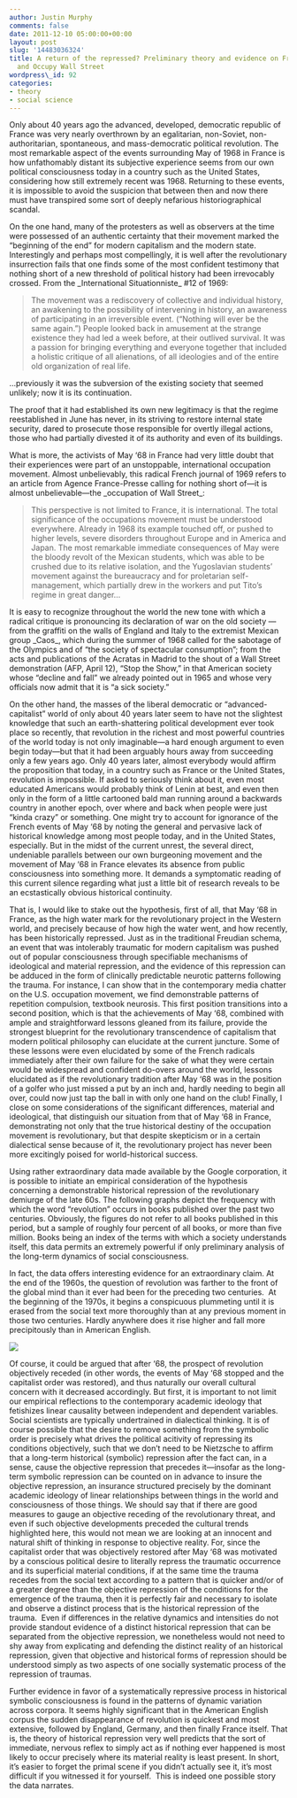 ```yaml
---
author: Justin Murphy
comments: false
date: 2011-12-10 05:00:00+00:00
layout: post
slug: '14483036324'
title: A return of the repressed? Preliminary theory and evidence on France, 1968
  and Occupy Wall Street
wordpress\_id: 92
categories:
- theory
- social science
---
```



Only about 40 years ago the advanced, developed, democratic republic of France was very nearly overthrown by an egalitarian, non-Soviet, non-authoritarian, spontaneous, and mass-democratic political revolution. The most remarkable aspect of the events surrounding May of 1968 in France is how unfathomably distant its subjective experience seems from our own political consciousness today in a country such as the United States, considering how still extremely recent was 1968. Returning to these events, it is impossible to avoid the suspicion that between then and now there must have transpired some sort of deeply nefarious historiographical scandal.

On the one hand, many of the protesters as well as observers at the time were possessed of an authentic certainty that their movement marked the “beginning of the end” for modern capitalism and the modern state. Interestingly and perhaps most compellingly, it is well after the revolutionary insurrection fails that one finds some of the most confident testimony that nothing short of a new threshold of political history had been irrevocably crossed. From the \_International Situationniste\_ #12 of 1969:


> The movement was a rediscovery of collective and individual history, an awakening to the possibility of intervening in history, an awareness of participating in an irreversible event. (“Nothing will ever be the same again.”) People looked back in amusement at the strange existence they had led a week before, at their outlived survival. It was a passion for bringing everything and everyone together that included a holistic critique of all alienations, of all ideologies and of the entire old organization of real life.

…previously it was the subversion of the existing society that seemed unlikely; now it is its continuation.

The proof that it had established its own new legitimacy is that the regime reestablished in June has never, in its striving to restore internal state security, dared to prosecute those responsible for overtly illegal actions, those who had partially divested it of its authority and even of its buildings.


What is more, the activists of May ‘68 in France had very little doubt that their experiences were part of an unstoppable, international occupation movement. Almost unbelievably, this radical French journal of 1969 refers to an article from Agence France-Presse calling for nothing short of—it is almost unbelievable—the \_occupation of Wall Street\_:


> This perspective is not limited to France, it is international. The total significance of the occupations movement must be understood everywhere. Already in 1968 its example touched off, or pushed to higher levels, severe disorders throughout Europe and in America and Japan. The most remarkable immediate consequences of May were the bloody revolt of the Mexican students, which was able to be crushed due to its relative isolation, and the Yugoslavian students’ movement against the bureaucracy and for proletarian self-management, which partially drew in the workers and put Tito’s regime in great danger…

It is easy to recognize throughout the world the new tone with which a radical critique is pronouncing its declaration of war on the old society — from the graffiti on the walls of England and Italy to the extremist Mexican group \_Caos\_, which during the summer of 1968 called for the sabotage of the Olympics and of “the society of spectacular consumption”; from the acts and publications of the Acratas in Madrid to the shout of a Wall Street demonstration (AFP, April 12), “Stop the Show,” in that American society whose “decline and fall” we already pointed out in 1965 and whose very officials now admit that it is “a sick society.”


On the other hand, the masses of the liberal democratic or “advanced-capitalist” world of only about 40 years later seem to have not the slightest knowledge that such an earth-shattering political development ever took place so recently, that revolution in the richest and most powerful countries of the world today is not only imaginable—a hard enough argument to even begin today—but that it had been arguably hours away from succeeding only a few years ago. Only 40 years later, almost everybody would affirm the proposition that today, in a country such as France or the United States, revolution is impossible. If asked to seriously think about it, even most educated Americans would probably think of Lenin at best, and even then only in the form of a little cartooned bald man running around a backwards country in another epoch, over where and back when people were just “kinda crazy” or something. One might try to account for ignorance of the French events of May ‘68 by noting the general and pervasive lack of historical knowledge among most people today, and in the United States, especially. But in the midst of the current unrest, the several direct, undeniable parallels between our own burgeoning movement and the movement of May ‘68 in France elevates its absence from public consciousness into something more. It demands a symptomatic reading of this current silence regarding what just a little bit of research reveals to be an ecstastically obvious historical continuity.

That is, I would like to stake out the hypothesis, first of all, that May ‘68 in France, as the high water mark for the revolutionary project in the Western world, and precisely because of how high the water went, and how recently, has been historically repressed. Just as in the traditional Freudian schema, an event that was intolerably traumatic for modern capitalism was pushed out of popular consciousness through specifiable mechanisms of ideological and material repression, and the evidence of this repression can be adduced in the form of clinically predictable neurotic patterns following the trauma. For instance, I can show that in the contemporary media chatter on the U.S. occupation movement, we find demonstrable patterns of repetition compulsion, textbook neurosis. This first position transitions into a second position, which is that the achievements of May ‘68, combined with ample and straightforward lessons gleaned from its failure, provide the strongest blueprint for the revolutionary transcendence of capitalism that modern political philosophy can elucidate at the current juncture. Some of these lessons were even elucidated by some of the French radicals immediately after their own failure for the sake of what they were certain would be widespread and confident do-overs around the world, lessons elucidated as if the revolutionary tradition after May ‘68 was in the position of a golfer who just missed a put by an inch and, hardly needing to begin all over, could now just tap the ball in with only one hand on the club! Finally, I close on some considerations of the significant differences, material and ideological, that distinguish our situation from that of May ‘68 in France, demonstrating not only that the true historical destiny of the occupation movement is revolutionary, but that despite skepticism or in a certain dialectical sense because of it, the revolutionary project has never been more excitingly poised for world-historical success.

Using rather extraordinary data made available by the Google corporation, it is possible to initiate an empirical consideration of the hypothesis concerning a demonstrable historical repression of the revolutionary demiurge of the late 60s. The following graphs depict the frequency with which the word “revolution” occurs in books published over the past two centuries. Obviously, the figures do not refer to all books published in this period, but a sample of roughly four percent of all books, or more than five million. Books being an index of the terms with which a society understands itself, this data permits an extremely powerful if only preliminary analysis of the long-term dynamics of social consciousness.

In fact, the data offers interesting evidence for an extraordinary claim. At the end of the 1960s, the question of revolution was farther to the front of the global mind than it ever had been for the preceding two centuries.  At the beginning of the 1970s, it begins a conspicuous plummeting until it is erased from the social text more thoroughly than at any previous moment in those two centuries. Hardly anywhere does it rise higher and fall more precipitously than in American English.

![][image-1]

Of course, it could be argued that after ‘68, the prospect of revolution objectively receded (in other words, the events of May ‘68 stopped and the capitalist order was restored), and thus naturally our overall cultural concern with it decreased accordingly. But first, it is important to not limit our empirical reflections to the contemporary academic ideology that fetishizes linear causality between independent and dependent variables. Social scientists are typically undertrained in dialectical thinking. It is of course possible that the desire to remove something from the symbolic order is precisely what drives the political acitivity of repressing its conditions objectively, such that we don’t need to be Nietzsche to affirm that a long-term historical (symbolic) repression after the fact can, in a sense, cause the objective repression that precedes it—insofar as the long-term symbolic repression can be counted on in advance to insure the objective repression, an insurance structured precisely by the dominant academic ideology of linear relationships between things in the world and consciousness of those things. We should say that if there are good measures to gauge an objective receding of the revolutionary threat, and even if such objective developments preceded the cultural trends highlighted here, this would not mean we are looking at an innocent and natural shift of thinking in response to objective reality. For, since the capitalist order that was objectively restored after May ‘68 was motivated by a conscious political desire to literally repress the traumatic occurrence and its superficial material conditions, if at the same time the trauma recedes from the social text according to a pattern that is quicker and/or of a greater degree than the objective repression of the conditions for the emergence of the trauma, then it is perfectly fair and necessary to isolate and observe a distinct process that is the historical repression of the trauma.  Even if differences in the relative dynamics and intensities do not provide standout evidence of a distinct historical repression that can be separated from the objective repression, we nonetheless would not need to shy away from explicating and defending the distinct reality of an historical repression, given that objective and historical forms of repression should be understood simply as two aspects of one socially systematic process of the repression of traumas.

Further evidence in favor of a systematically repressive process in historical symbolic consciousness is found in the patterns of dynamic variation across corpora. It seems highly significant that in the American English corpus the sudden disappearance of revolution is quickest and most extensive, followed by England, Germany, and then finally France itself. That is, the theory of historical repression very well predicts that the sort of immediate, nervous reflex to simply act as if nothing ever happened is most likely to occur precisely where its material reality is least present. In short, it’s easier to forget the primal scene if you didn’t actually see it, it’s most difficult if you witnessed it for yourself.  This is indeed one possible story the data narrates.



[image-1]:	http://media.tumblr.com/tumblr_lvzwca5b3Y1qz9517.jpg